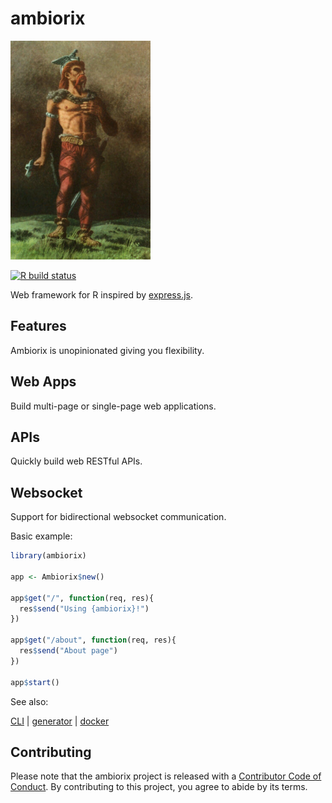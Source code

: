 # ambiorix

<img src="_assets/ambiorix.png" height = "350px"/>

<!-- badges: start -->
[![R build status](https://github.com/JohnCoene/ambiorix/workflows/R-CMD-check/badge.svg)](https://github.com/JohnCoene/ambiorix/actions)
<!-- badges: end -->

Web framework for R inspired by [express.js](https://github.com/expressjs/express).

<!-- panels:start -->
<!-- div:title-panel -->

## Features

<!-- div:left-panel -->

Ambiorix is unopinionated giving you flexibility. 

## Web Apps

Build multi-page or single-page web applications.

## APIs

Quickly build web RESTful APIs.

## Websocket

Support for bidirectional websocket communication.

<!-- div:right-panel -->

Basic example:

```r
library(ambiorix)

app <- Ambiorix$new()

app$get("/", function(req, res){
  res$send("Using {ambiorix}!")
})

app$get("/about", function(req, res){
  res$send("About page")
})

app$start()
```

<!-- panels:end -->

See also:

[CLI](https://github.com/JohnCoene/ambiorix-cli) | [generator](https://github.com/JohnCoene/ambiorix.generator) | [docker](https://hub.docker.com/r/jcoenep/ambiorix)

## Contributing

Please note that the ambiorix project is released with a [Contributor Code of Conduct](https://contributor-covenant.org/version/2/0/CODE_OF_CONDUCT.html). By contributing to this project, you agree to abide by its terms.